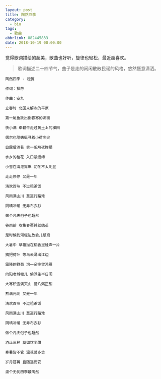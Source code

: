 ```yaml
---
layout: post
title: 陶然四季
category: 
  - biu
tags: 
  - 歌曲
abbrlink: 882445833
date: 2018-10-19 00:00:00
---
```


<!-- <iframe frameborder="no" border="0" marginwidth="0" marginheight="0" width=330 height=86 src="//music.163.com/outchain/player?type=2&id=29771932&auto=1&height=66"></iframe> -->


觉得歌词描绘的超美，歌曲也好听，旋律也轻松，最近超喜欢。

> 歌词描述二十四节气，曲子是走的闲闲散散民谣的风格，悠然惬意潇洒。


	陶然四季 - 橙翼

	作词：择荇

	作曲：安九

	立春时 北国未解冻的平原

	第一尾鱼跃出倒春寒的湖面

	快小满 牵耕牛走过黄土上的梯田

	偶尔也陪蜻蜓寻着小荷尖尖

	白露后酒巷 卖一碗月夜婵娟

	水乡的桂花 入口最缠绵

	小雪在海港靠岸 初冬不太明显

	走走停停 又是一年

	清欢百味 不过粗茶饭

	风雨满山川 莫道行路难

	阴晴冷暖 无非布衣衫

	做个凡夫俗子也超然

	谷雨前 收集春蚕缚丝结茧

	是时候到河堤边放会儿纸鸢

	大暑中 草帽抛在稻香里蛙声一片

	摘把荷叶 等乌云涌出江边

	霜降的野菊 泡一朵挽留鸿雁

	向阳老城根儿 偷浮生半日闲

	大寒积雪满天山 腊八粥正甜

	熬满光阴 又是一年

	清欢百味 不过粗茶饭

	风雨满山川 莫道行路难

	阴晴冷暖 无非布衣衫

	做个凡夫俗子也超然

	酒止三杯 莫如饮半酣

	寒暑皆不管 温凉莫多贪

	岁月荏苒 且随遇而安

	渡个无忧四季最陶然
